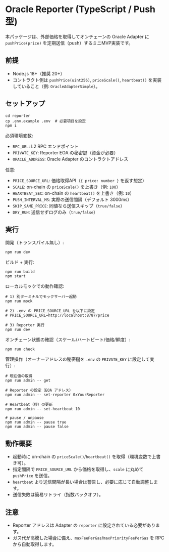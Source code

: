 # Oracle Reporter (TypeScript / Push 型)

本パッケージは、外部価格を取得してオンチェーンの Oracle Adapter に `pushPrice(price)` を定期送信（push）するミニMVP実装です。

## 前提
- Node.js 18+（推奨 20+）
- コントラクト側は `pushPrice(uint256)`, `priceScale()`, `heartbeat()` を実装していること（例: `OracleAdapterSimple`）。

## セットアップ
```
cd reporter
cp .env.example .env  # 必要項目を設定
npm i
```

必須環境変数:
- `RPC_URL`: L2 RPC エンドポイント
- `PRIVATE_KEY`: Reporter EOA の秘密鍵（資金が必要）
- `ORACLE_ADDRESS`: Oracle Adapter のコントラクトアドレス

任意:
- `PRICE_SOURCE_URL`: 価格取得API（`{ price: number }` を返す想定）
- `SCALE`: on-chain の `priceScale()` を上書き（例: `100`）
- `HEARTBEAT_SEC`: on-chain の `heartbeat()` を上書き（例: `10`）
- `PUSH_INTERVAL_MS`: 実際の送信間隔（デフォルト 3000ms）
 - `SKIP_SAME_PRICE`: 同値なら送信スキップ（`true/false`）
 - `DRY_RUN`: 送信せずログのみ（`true/false`）

## 実行
開発（トランスパイル無し）:
```
npm run dev
```

ビルド + 実行:
```
npm run build
npm start
```

ローカルモックでの動作確認:
```
# 1) 別ターミナルでモックサーバー起動
npm run mock

# 2) .env の PRICE_SOURCE_URL を以下に設定
# PRICE_SOURCE_URL=http://localhost:8787/price

# 3) Reporter 実行
npm run dev
```

オンチェーン状態の確認（スケール/ハートビート/価格/鮮度）:
```
npm run check
```

管理操作（オーナーアドレスの秘密鍵を `.env` の `PRIVATE_KEY` に設定して実行）:
```
# 現在値の取得
npm run admin -- get

# Reporter の設定（EOA アドレス）
npm run admin -- set-reporter 0xYourReporter

# Heartbeat（秒）の更新
npm run admin -- set-heartbeat 10

# pause / unpause
npm run admin -- pause true
npm run admin -- pause false
```

## 動作概要
- 起動時に on-chain の `priceScale()`/`heartbeat()` を取得（環境変数で上書き可）。
- 指定間隔で `PRICE_SOURCE_URL` から価格を取得し、`scale` に丸めて `pushPrice` を送信。
- `heartbeat` より送信間隔が長い場合は警告し、必要に応じて自動調整します。
- 送信失敗は簡易リトライ（指数バックオフ）。

## 注意
- Reporter アドレスは Adapter の `reporter` に設定されている必要があります。
- ガス代が高騰した場合に備え、`maxFeePerGas`/`maxPriorityFeePerGas` を RPC から自動取得します。
